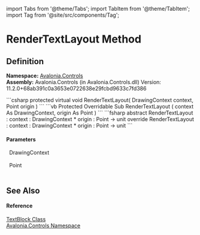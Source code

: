 import Tabs from '@theme/Tabs'; 
import TabItem from '@theme/TabItem'; 
import Tag from '@site/src/components/Tag'; 

# RenderTextLayout Method




## Definition
**Namespace:** <a href="N_Avalonia_Controls">Avalonia.Controls</a>  
**Assembly:** Avalonia.Controls (in Avalonia.Controls.dll) Version: 11.2.0+68ab391c0a3653e0722638e29fcbd9633c7fd386

<Tabs groupId="api-code-preview">
<TabItem value="csharp" label="C#">
```csharp
protected virtual void RenderTextLayout(
	DrawingContext context,
	Point origin
)
```
</TabItem>
<TabItem value="vb" label="VB">
```vb
Protected Overridable Sub RenderTextLayout ( 
	context As DrawingContext,
	origin As Point
)
```
</TabItem>
<TabItem value="fsharp" label="F#">
```fsharp
abstract RenderTextLayout : 
        context : DrawingContext * 
        origin : Point -> unit 
override RenderTextLayout : 
        context : DrawingContext * 
        origin : Point -> unit 
```
</TabItem>
</Tabs>



#### Parameters
<dl><dt>  DrawingContext</dt><dd> </dd><dt>  Point</dt><dd> </dd></dl>

## See Also


#### Reference
<a href="T_Avalonia_Controls_TextBlock">TextBlock Class</a>  
<a href="N_Avalonia_Controls">Avalonia.Controls Namespace</a>  
